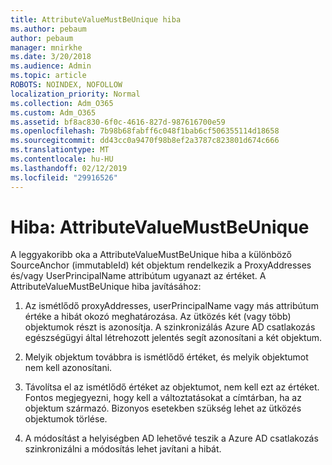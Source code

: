 ```yaml
---
title: AttributeValueMustBeUnique hiba
ms.author: pebaum
author: pebaum
manager: mnirkhe
ms.date: 3/20/2018
ms.audience: Admin
ms.topic: article
ROBOTS: NOINDEX, NOFOLLOW
localization_priority: Normal
ms.collection: Adm_O365
ms.custom: Adm_O365
ms.assetid: bf8ac830-6f0c-4616-827d-987616700e59
ms.openlocfilehash: 7b98b68fabff6c048f1bab6cf506355114d18658
ms.sourcegitcommit: dd43cc0a9470f98b8ef2a3787c823801d674c666
ms.translationtype: MT
ms.contentlocale: hu-HU
ms.lasthandoff: 02/12/2019
ms.locfileid: "29916526"
---
```

# <a name="error-attributevaluemustbeunique"></a>Hiba: AttributeValueMustBeUnique

A leggyakoribb oka a AttributeValueMustBeUnique hiba a különböző SourceAnchor (immutableId) két objektum rendelkezik a ProxyAddresses és/vagy UserPrincipalName attribútum ugyanazt az értéket. A AttributeValueMustBeUnique hiba javításához:
  
1. Az ismétlődő proxyAddresses, userPrincipalName vagy más attribútum értéke a hibát okozó meghatározása. Az ütközés két (vagy több) objektumok részt is azonosítja. A szinkronizálás Azure AD csatlakozás egészségügyi által létrehozott jelentés segít azonosítani a két objektum.
    
2. Melyik objektum továbbra is ismétlődő értéket, és melyik objektumot nem kell azonosítani.
    
3. Távolítsa el az ismétlődő értéket az objektumot, nem kell ezt az értéket. Fontos megjegyezni, hogy kell a változtatásokat a címtárban, ha az objektum származó. Bizonyos esetekben szükség lehet az ütközés objektumok törlése.
    
4. A módosítást a helyiségben AD lehetővé teszik a Azure AD csatlakozás szinkronizálni a módosítás lehet javítani a hibát.
    

